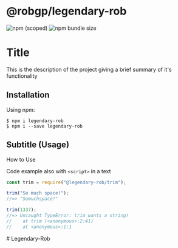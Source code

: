 # @robgp/legendary-rob

![npm (scoped)](https://img.shields.io/npm/v/legendary-rob?logo=%3D)
![npm bundle size](https://img.shields.io/bundlephobia/min/legendary-rob)

# Title

This is the description of the project
giving a brief summary of it's functionality

## Installation

Using npm:

```console
$ npm i legendary-rob
$ npm i --save legendary-rob
```

## Subtitle (Usage)

How to Use

Code example also with `<script>` in a text

```jsx
const trim = require("@legendary-rob/trim");

trim("So much space!");
//=> "Somuchspace!"

trim(1337);
//=> Uncaught TypeError: trim wants a string!
//    at trim (<anonymous>:2:41)
//    at <anonymous>:1:1
```
#   L e g e n d a r y - R o b  
 